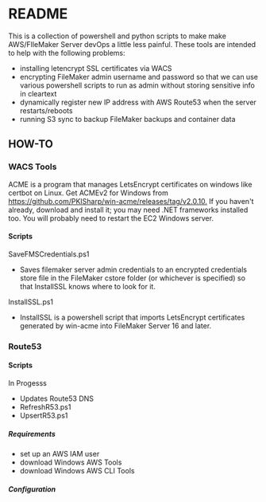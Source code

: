 # README #

This is a collection of powershell and python scripts to make make AWS/FIleMaker Server devOps a little less painful. These tools are intended to help with the following problems:

* installing letencrypt SSL certificates via WACS
* encrypting FileMaker admin username and password so that we can use various powershell scripts to run as admin without storing sensitive info in cleartext
* dynamically register new IP address with AWS Route53 when the server restarts/reboots
* running S3 sync to backup FileMaker backups and container data

## HOW-TO ##

### WACS Tools ###

ACME is a program that manages LetsEncrypt certificates on windows like certbot on Linux. Get ACMEv2 for Windows from <https://github.com/PKISharp/win-acme/releases/tag/v2.0.10.> If you haven't already, download and install it; you may need .NET frameworks installed too. You will probably need to restart the EC2 Windows server.

#### Scripts ####

SaveFMSCredentials.ps1

* Saves filemaker server admin credentials to an encrypted credentials store file in the FileMaker cstore folder (or whichever is specified) so that InstallSSL knows where to look for it.

InstallSSL.ps1

* InstallSSL is a powershell script that imports LetsEncrypt certificates generated by win-acme into FileMaker Server 16 and later.



### Route53 ###

#### Scripts ####

In Progesss

* Updates Route53 DNS
* RefreshR53.ps1
* UpsertR53.ps1

##### Requirements #####

* set up an AWS IAM user
* download Windows AWS Tools
* download Windows AWS CLI Tools
  
##### Configuration #####
